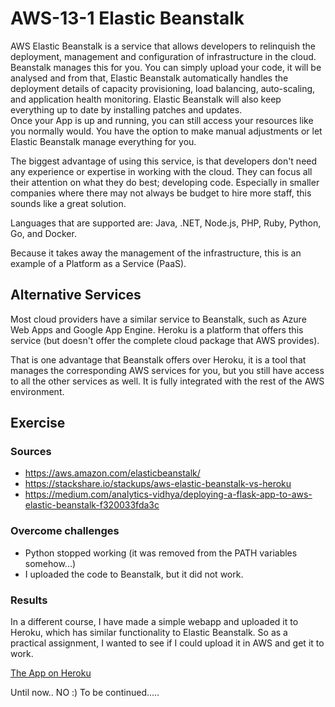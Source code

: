 # AWS-13-1 Elastic Beanstalk
AWS Elastic Beanstalk is a service that allows developers to relinquish the deployment, management and configuration of infrastructure in the cloud. Beanstalk manages this for you. 
You can simply upload your code, it will be analysed and from that, Elastic Beanstalk automatically handles the deployment details of capacity provisioning, load balancing, auto-scaling, and application health monitoring. Elastic Beanstalk will also keep everything up to date by installing patches and updates.  
Once your App is up and running, you can still access your resources like you normally would. You have the option to make manual adjustments or let Elastic Beanstalk manage everything for you.  
  
The biggest advantage of using this service, is that developers don't need any experience or expertise in working with the cloud. They can focus all their attention on what they do best; developing code. Especially in smaller companies where there may not always be budget to hire more staff, this sounds like a great solution.  
  
Languages that are supported are: Java, .NET, Node.js, PHP, Ruby, Python, Go, and Docker.
  
Because it takes away the management of the infrastructure, this is an example of a Platform as a Service (PaaS).

## Alternative Services
Most cloud providers have a similar service to Beanstalk, such as Azure Web Apps and Google App Engine. Heroku is a platform that offers this service (but doesn't offer the complete cloud package that AWS provides).
  
That is one advantage that Beanstalk offers over Heroku, it is a tool that manages the corresponding AWS services for you, but you still have access to all the other services as well. It is fully integrated with the rest of the AWS environment.

## Exercise
### Sources
- https://aws.amazon.com/elasticbeanstalk/
- https://stackshare.io/stackups/aws-elastic-beanstalk-vs-heroku
- https://medium.com/analytics-vidhya/deploying-a-flask-app-to-aws-elastic-beanstalk-f320033fda3c

### Overcome challenges
- Python stopped working (it was removed from the PATH variables somehow...)
- I uploaded the code to Beanstalk, but it did not work.

### Results
In a different course, I have made a simple webapp and uploaded it to Heroku, which has similar functionality to Elastic Beanstalk. So as a practical assignment, I wanted to see if I could upload it in AWS and get it to work.
  
[The App on Heroku](https://bb-todo-test.herokuapp.com/)  
  
Until now.. NO :) To be continued.....